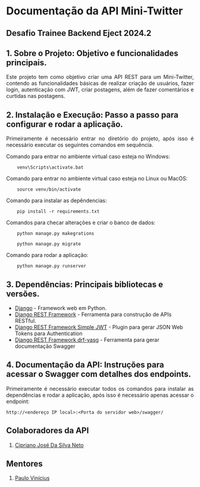 # Documentação da API Mini-Twitter
## Desafio Trainee Backend Eject 2024.2

## 1. Sobre o Projeto: Objetivo e funcionalidades principais.
<p style="text-align: justify;">
Este projeto tem como objetivo criar uma API REST para um Mini-Twitter, contendo as funcionalidades básicas de realizar criação de usuários, fazer login, autenticação com JWT, criar postagens, além de fazer comentários e curtidas nas postagens.
</p>

## 2. Instalação e Execução: Passo a passo para configurar e rodar a aplicação.

<p style="text-align: justify;">
Primeiramente é necessário entrar no diretório do projeto, após isso é necessário executar os seguintes comandos em sequência.
</p>

Comando para entrar no ambiente virtual caso esteja no Windows: 
```
	venv\Scripts\activate.bat
```
Comando para entrar no ambiente virtual caso esteja no Linux ou MacOS:
```	    
    source venv/bin/activate
```
Comando para instalar as depêndencias:
```	
    pip install -r requirements.txt
```
Comandos para checar alterações e criar o banco de dados:
```
	python manage.py makegrations
	
	python manage.py migrate
```
Comando para rodar a aplicação:
```
	python manage.py runserver
```

## 3. Dependências: Principais bibliotecas e versões.
- [Django](https://www.djangoproject.com/) - Framework web em Python.
- [Django REST Framework](https://www.django-rest-framework.org/) - Ferramenta para construção de APIs RESTful.
- [Django REST Framework Simple JWT](https://django-rest-framework-simplejwt.readthedocs.io/en/latest/) - Plugin para gerar JSON Web Tokens para Authentication
- [Django REST Framework drf-yasg](https://github.com/axnsan12/drf-yasg/) - Ferramenta para gerar documentação Swagger

## 4. Documentação da API: Instruções para acessar o Swagger com detalhes dos endpoints.
<p style="text-align: justify;">
Primeiramente é necessário executar todos os comandos para instalar as dependências e rodar a aplicação, após isso é necessário apenas acessar o endpoint: 
</p>

```
http://<endereço IP local>:<Porta do servidor web>/swagger/
```

## Colaboradores da API
1. [Cipriano José Da Silva Neto](https://github.com/MCipris)

## Mentores
1. [Paulo Vinícius](https://github.com/Paulo-Vinicius-m)